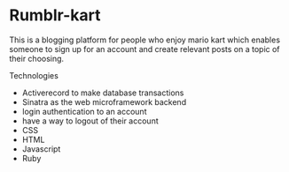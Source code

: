 # Rumblr-kart

This is a blogging platform for people who enjoy mario kart which enables someone to sign up for an account and create relevant posts on a topic of their choosing.

Technologies
- Activerecord to make database transactions
- Sinatra as the web microframework backend
- login authentication to an account
- have a way to logout of their account
- CSS
- HTML
- Javascript
- Ruby
